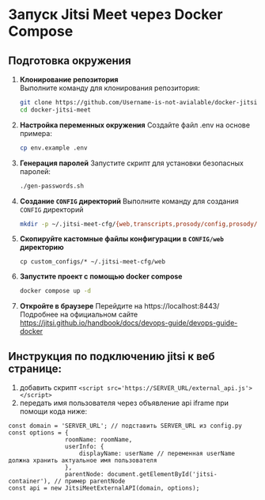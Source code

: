 # Запуск Jitsi Meet через Docker Compose

## Подготовка окружения

1. **Клонирование репозитория**  
   Выполните команду для клонирования репозитория:
   ```bash
   git clone https://github.com/Username-is-not-avialable/docker-jitsi-meet.git
   cd docker-jitsi-meet
   ```
2. **Настройка переменных окружения**
   Создайте файл .env на основе примера:
   
   ```bash
   cp env.example .env
   ```
3. **Генерация паролей**
   Запустите скрипт для установки безопасных паролей:
   
   ```bash
   ./gen-passwords.sh
   ```
4. **Создание ```CONFIG``` директорий**
   Выполните команду для создания ```CONFIG``` директорий
   
   ```bash
   mkdir -p ~/.jitsi-meet-cfg/{web,transcripts,prosody/config,prosody/prosody-plugins-custom,jicofo,jvb,jigasi,jibri}
   ````
5. **Скопируйте кастомные файлы конфигурации в   ```CONFIG/web``` директорию**
   ```
   cp custom_configs/* ~/.jitsi-meet-cfg/web
   ```
6. **Запустите проект с помощью docker compose**
   ```bash
   docker compose up -d
   ```
7. **Откройте в браузере**
   Перейдите на https://localhost:8443/ 
   Подробнее на официальном сайте https://jitsi.github.io/handbook/docs/devops-guide/devops-guide-docker

## Инструкция по подключению jitsi к веб странице:
1. добавить скрипт
```<script src='https://SERVER_URL/external_api.js'></script>```
2. передать имя пользователя через объявление api iframe при помощи кода ниже:
```
const domain = 'SERVER_URL'; // подставить SERVER_URL из config.py
const options = {
                roomName: roomName,
                userInfo: {
                    displayName: userName // переменная userName должна хранить актуальное имя пользователя
                },
                parentNode: document.getElementById('jitsi-container'), // пример parentNode
const api = new JitsiMeetExternalAPI(domain, options);
```
